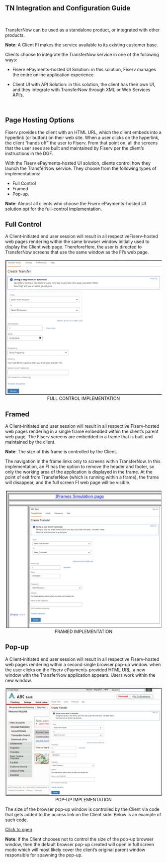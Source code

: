 ## TN Integration and Configuration Guide

&nbsp;

TransferNow can be used as a standalone product, or integrated with other products.

<!-- theme: info -->

**Note**: A Client FI makes the service available to its existing customer base.

Clients choose to integrate the TransferNow service in one of the following ways:
- Fiserv ePayments-hosted UI Solution: in this solution, Fiserv manages the entire online application experience. 

- Client UI with API Solution: in this solution, the client has their own UI, and they integrate with TransferNow through XML or Web Services API’s.

&nbsp;

## Page Hosting Options

Fiserv provides the client with an HTML URL, which the client embeds into a hyperlink (or button) on their web site. When a user clicks on the hyperlink, the client “hands off” the user to Fiserv. From that point on, all the screens that the user sees are built and maintained by Fiserv per the client’s instructions in the DGF.

With the Fiserv ePayments-hosted UI solution, clients control how they launch the TransferNow service. They choose from the following types of implementations:

- Full Control
- Framed
- Pop-up.

<!-- theme: info -->

**Note**: Almost all clients who choose the Fiserv ePayments-hosted UI solution opt for the full-control implementation.

## Full Control

A Client-initiated end user session will result in all respectiveFiserv-hosted web pages rendering within the same browser window initially used to display the Client web page. ThereforeHere, the user is directed to TransferNow screens that use the same window as the FI’s web page.

<center>

![image](../../assets/images/Full_Controll_Implementation.png) <br/>
FULL CONTROL IMPLEMENTATION
</center>


## Framed

A Client-initiated end user session will result in all respective Fiserv-hosted web pages rendering in a single frame embedded within the client’s parent web page. The Fiserv screens are embedded in a frame that is built and maintained by the client.

<!-- theme: info -->

**Note**: The size of this frame is controlled by the Client.


The navigation in the frame links only to screens within TransferNow. In this implementation, an FI has the option to remove the header and footer, so only the working area of the application is displayed in the frame.
At the point of exit from TransferNow (which is running within a frame), the frame will disappear, and the full screen FI web page will be visible.

<center>

![image](../../assets/images/Framed_Implemention.png) <br/>
FRAMED IMPLEMENTATION

</center>


## Pop-up

A Client-initiated end user session will result in all respective Fiserv-hosted web pages rendering within a second single browser pop-up window. when the user clicks on the Fiserv ePayments-provided HTML URL, a new window with the TransferNow application appears. Users work within the new window.

<center>

![image](../../assets/images/Pop-up_Implementation.png) <br/>
POP-UP IMPLEMENTATION

</center>

The size of the browser pop-up window is controlled by the Client via code that gets added to the access link on the Client side. Below is an example of such code.

<a href="#" onClick="popup=window.open(https://qa.fundstransfer.cashedge.com/signupGRel', 
'PopupPage', 'width=700, height=500, scrollbars=yes,resizable=yes,
toolbar=no, menubar=no'); return false;">Click to open</a>

<!-- theme: info -->

**Note**: If the Client chooses not to control the size of the pop-up browser window, then the default browser pop-up created will open in full screen mode which will most likely cover the client’s original parent window responsible for spawning the pop-up.
